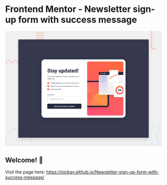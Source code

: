 # Frontend Mentor - Newsletter sign-up form with success message

![Design preview for the Newsletter sign-up form with success message coding challenge](./design/desktop-preview.jpg)

## Welcome! 👋

Visit the page here: https://nickgv.github.io/Newsletter-sign-up-form-with-success-message/